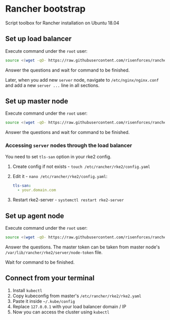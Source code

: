 # Rancher bootstrap

Script toolbox for Rancher installation on Ubuntu 18.04

## Set up load balancer

Execute command under the `root` user:

```sh
source <(wget -qO- https://raw.githubusercontent.com/risenforces/rancher-bootstrap/main/balancer.sh)
```

Answer the questions and wait for command to be finished.

Later, when you add new `server` node, navigate to `/etc/nginx/nginx.conf` and add a new `server ...` line in all sections.

## Set up master node

Execute command under the `root` user:

```sh
source <(wget -qO- https://raw.githubusercontent.com/risenforces/rancher-bootstrap/main/master.sh)
```

Answer the questions and wait for command to be finished.

### Accessing `server` nodes through the load balancer

You need to set `tls-san` option in your rke2 config.

1. Create config if not exists - `touch /etc/rancher/rke2/config.yaml`

2. Edit it - `nano /etc/rancher/rke2/config.yaml`:

   ```yml
   tls-san:
     - your.domain.com
   ```

3. Restart rke2-server - `systemctl restart rke2-server`

## Set up agent node

Execute command under the `root` user:

```sh
source <(wget -qO- https://raw.githubusercontent.com/risenforces/rancher-bootstrap/main/agent.sh)
```

Answer the questions. The master token can be taken from master node's `/var/lib/rancher/rke2/server/node-token` file.

Wait for command to be finished.

## Connect from your terminal

1. Install `kubectl`
2. Copy kubeconfig from master's `/etc/rancher/rke2/rke2.yaml`
3. Paste it inside `~/.kube/config`
4. Replace `127.0.0.1` with your load balancer domain / IP
5. Now you can access the cluster using `kubectl`

